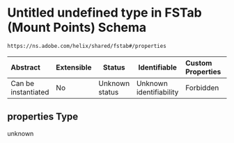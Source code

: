 # Untitled undefined type in FSTab (Mount Points) Schema

```txt
https://ns.adobe.com/helix/shared/fstab#/properties
```




| Abstract            | Extensible | Status         | Identifiable            | Custom Properties | Additional Properties | Access Restrictions | Defined In                                                      |
| :------------------ | ---------- | -------------- | ----------------------- | :---------------- | --------------------- | ------------------- | --------------------------------------------------------------- |
| Can be instantiated | No         | Unknown status | Unknown identifiability | Forbidden         | Allowed               | none                | [fstab.schema.json\*](fstab.schema.json "open original schema") |

## properties Type

unknown
